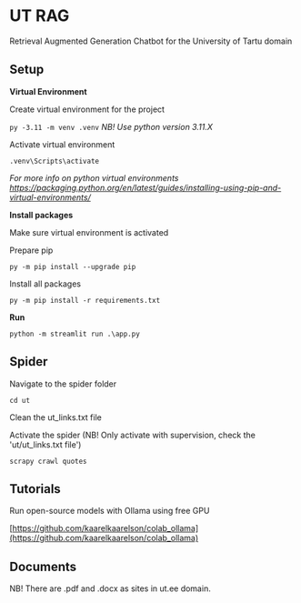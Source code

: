 # UT RAG

Retrieval Augmented Generation Chatbot for the University of Tartu domain

## Setup

**Virtual Environment**

Create virtual environment for the project

`py -3.11 -m venv .venv` _NB! Use python version 3.11.X_

Activate virtual environment

`.venv\Scripts\activate`

_For more info on python virtual environments https://packaging.python.org/en/latest/guides/installing-using-pip-and-virtual-environments/_

**Install packages**

Make sure virtual environment is activated

Prepare pip

`py -m pip install --upgrade pip`

Install all packages

`py -m pip install -r requirements.txt`

**Run**

`python -m streamlit run .\app.py`

## Spider

Navigate to the spider folder

`cd ut`

Clean the ut_links.txt file

Activate the spider (NB! Only activate with supervision, check the 'ut/ut_links.txt file')

`scrapy crawl quotes`

## Tutorials

Run open-source models with Ollama using free GPU

[https://github.com/kaarelkaarelson/colab_ollama](https://github.com/kaarelkaarelson/colab_ollama)

## Documents

NB! There are .pdf and .docx as sites in ut.ee domain.
